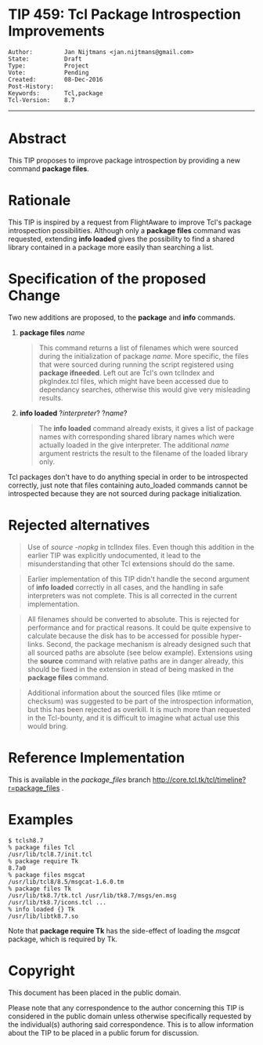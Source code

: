 # TIP 459: Tcl Package Introspection Improvements
	Author:         Jan Nijtmans <jan.nijtmans@gmail.com>
	State:          Draft
	Type:           Project
	Vote:           Pending
	Created:        08-Dec-2016
	Post-History:   
	Keywords:       Tcl,package
	Tcl-Version:    8.7
-----

# Abstract

This TIP proposes to improve package introspection by providing a new command
**package files**.

# Rationale

This TIP is inspired by a request from FlightAware to improve Tcl's package
introspection possibilities. Although only a **package files** command was
requested, extending **info loaded** gives the possibility to find a shared
library contained in a package more easily than searching a list.

# Specification of the proposed Change

Two new additions are proposed, to the **package** and **info** commands.

 1. **package files** _name_

	  > This command returns a list of filenames which were sourced during the
    initialization of package _name_. More specific, the files that were
    sourced during running the script registered using **package ifneeded**.
    Left out are Tcl's own tclIndex and pkgIndex.tcl files, which might have been
    accessed due to dependancy searches, otherwise this would give very
    misleading results.

 1. **info loaded** ?_interpreter_? ?_name_?

	  > The **info loaded** command already exists, it gives a list of package
    names with corresponding shared library names which were actually loaded
    in the give interpreter. The additional _name_ argument restricts the
    result to the filename of the loaded library only.

Tcl packages don't have to do anything special in order to be introspected
correctly, just note that files containing auto\_loaded commands cannot be
introspected because they are not sourced during package initialization.

# Rejected alternatives

  > Use of _source -nopkg_ in tclIndex files. Even though this addition in the
  earlier TIP was explicitly undocumented, it lead to the misunderstanding
  that other Tcl extensions should do the same.

  > Earlier implementation of this TIP didn't handle the second argument of
  **info loaded** correctly in all cases, and the handling in safe
  interpreters was not complete. This is all corrected in the current implementation.

  > All filenames should be converted to absolute. This is rejected for performance
  and for practical reasons. It could be quite expensive to calculate because
  the disk has to be accessed for possible hyper-links. Second, the package
  mechanism is already designed such that all sourced paths are absolute \(see
  below example\). Extensions using the **source** command with relative
  paths are in danger already, this should be fixed in the extension in
  stead of being masked in the **package files** command.

  > Additional information about the sourced files \(like mtime or checksum\) was
  suggested to be part of the introspection information, but this has been
  rejected as overkill. It is much more than requested in the Tcl-bounty, and
  it is difficult to imagine what actual use this would bring.

# Reference Implementation

This is available in the _package\_files_ branch
<http://core.tcl.tk/tcl/timeline?r=package_files> .

# Examples

	$ tclsh8.7
	% package files Tcl
	/usr/lib/tcl8.7/init.tcl
	% package require Tk
	8.7a0
	% package files msgcat
	/usr/lib/tcl8/8.5/msgcat-1.6.0.tm
	% package files Tk
	/usr/lib/tk8.7/tk.tcl /usr/lib/tk8.7/msgs/en.msg /usr/lib/tk8.7/icons.tcl ...
	% info loaded {} Tk
	/usr/lib/libtk8.7.so

Note that **package require Tk** has the side-effect of loading the _msgcat_ package, which is required by Tk.

# Copyright

This document has been placed in the public domain.

Please note that any correspondence to the author concerning this TIP is
considered in the public domain unless otherwise specifically requested by the
individual\(s\) authoring said correspondence. This is to allow information
about the TIP to be placed in a public forum for discussion.

